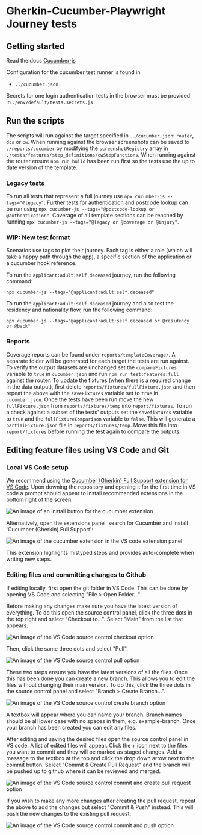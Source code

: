 # Gherkin-Cucumber-Playwright Journey tests

## Getting started

Read the docs [Cucumber-js](https://github.com/cucumber/cucumber-js/blob/main/docs/installation.md)

Configuration for the cucumber test runner is found in

-   `../cucumber.json`

Secrets for one login authentication tests in the browser must be provided in `./env/default/tests.secrets.js`

## Run the scripts

The scripts will run against the target specified in `../cucumber.json`: `router`, `dcs` or `cw`. When running against the browser screenshots can be saved to `./reports/cucumber` by modifying the `screenshotRegistry` array in `./tests/features/step_definitions/cwStepFunctions`. When running against the router ensure `npm run build` has been run first so the tests use the up to date version of the template.

### Legacy tests

To run all tests that represent a full journey use `npx cucumber-js --tags="@legacy"`. Further tests for authentication and postcode lookup can be run using `npx cucumber-js --tags="@postcode-lookup or @authentication"`. Coverage of all template sections can be reached by running `npx cucumber-js --tags="@legacy or @coverage or @injury"`.

### WIP: New test format

Scenarios use tags to plot their journey. Each tag is either a role (which will take a happy path through the app),
a specific section of the application or a cucumber hook reference.

To run the `applicant:adult:self.deceased` journey, run the following command:

`npx cucumber-js --tags="@applicant:adult:self.deceased"`

To run the `applicant:adult:self.deceased` journey and also test the residency and nationality flow, run the following command:

`npx cucumber-js --tags="@applicant:adult:self.deceased or @residency or @back"`

### Reports

Coverage reports can be found under `reports/templateCoverage/`. A separate folder will be generated for each target the tests are run against.
To verify the output datasets are unchanged set the `compareFixtures` variable to `true` in `cucumber.json` and run `npm run test:features:full` against the router.
To update the fixtures (when there is a required change in the data output), first delete `reports/fixtures/fullFixture.json` and then repeat the above with the `saveFixtures` variable set to `true` in `cucumber.json`. Once the tests have been run move the new `fullFixture.json` from `reports/fixtures/temp` into `report/fixtures`.
To run a check against a subset of the tests' outputs set the `savefixtures` variable to `true` and the `fullFixtureComparison` variable to `false`. This will generate a `partialFixture.json` file in `reports/fixtures/temp`. Move this file into `report/fixtures` before running the test again to compare the outputs.

## Editing feature files using VS Code and Git

### Local VS Code setup

We recommend using the [Cucumber (Gherkin) Full Support extension for VS Code](https://marketplace.visualstudio.com/items?itemName=alexkrechik.cucumberautocomplete). Upon downing the repository and opening it for the first time in VS code a prompt should appear to install recommended extensions in the bottom right of the screen:

![An image of an install button for the cucumber extension](./images/install-recommended.PNG)

Alternatively, open the extensions panel, search for Cucumber and install 'Cucumber (Gherkin) Full Support':

![An image of the cucumber extension in the VS code extension panel](./images/cucumber-extension.PNG)

This extension highlights mistyped steps and provides auto-complete when writing new steps.

### Editing files and committing changes to Github

If editing locally, first open the git folder in VS Code. This can be done by opening VS Code and selecting "File > Open Folder..."

Before making any changes make sure you have the latest version of everything. To do this open the source control panel, click the three dots in the top right and select "Checkout to...". Select "Main" from the list that appears.

![An image of the VS Code source control checkout option](./images/checkout.PNG)

Then, click the same three dots and select "Pull".

![An image of the VS Code source control pull option](./images/pull.PNG)

These two steps ensure you have the latest versions of all the files. Once this has been done you can create a new branch. This allows you to edit the files without changing their main version. To do this, click the three dots in the source control panel and select "Branch > Create Branch...".

![An image of the VS Code source control create branch option](./images/create-branch.PNG)

A textbox will appear where you can name your branch. Branch names should be all lower case with no spaces in them, e.g. example-branch. Once your branch has been created you can edit any files.

After editing and saving the desired files open the source control panel in VS code. A list of edited files will appear. Click the + icon next to the files you want to commit and they will be marked as staged changes. Add a message to the textbox at the top and click the drop down arrow next to the commit button. Select "Commit & Create Pull Request" and the branch will be pushed up to github where it can be reviewed and merged.

![An image of the VS Code source control commit and create pull request option](./images/pr.PNG)

If you wish to make any more changes after creating the pull request, repeat the above to add the changes but select "Commit & Push" instead. This will push the new changes to the existing pull request.

![An image of the VS Code source control commit and push option](./images/push.PNG)
